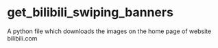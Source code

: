 # get_bilibili_swiping_banners
A python file which downloads the images on the home page of website bilibili.com
